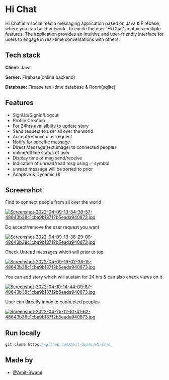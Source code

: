   # Hi Chat

  Hi Chat is a social media messaging application based on Java & Firebase, where you can build network. To excite the user 'Hi Chat' contains multiple features. The application provides an intuitive and user-friendly interface for users to engage in real-time conversations with others.

  ## Tech stack

**Client:** Java

**Server:** Firebase(online backend)

**Database:** Firease real-time database & Room(sqlite)

## Features

- SignUp/SignIn/Logout
- Profile Creation
- For 24hrs availaibilty to update story
- Send request to user all over the world
- Accept/remove user request
- Notify for specific message
- Direct Message(text,image) to connected peoples
- online/offline status of user
- Display time of msg send/receive
- Indication of unread/read msg using &#x2705; symbol
- unread message will be sorted to prior
- Adaptive & Dynamic UI

## Screenshot

Find to connect people from all over the world

[![Screenshot-2022-04-09-13-34-39-57-48643b38c1cba9b13712b5eada940873.jpg](https://i.postimg.cc/0Nd0cyTF/Screenshot-2022-04-09-13-34-39-57-48643b38c1cba9b13712b5eada940873.jpg)](https://postimg.cc/8FcvCNPm)

Do accept/remove the user request you want

[![Screenshot-2022-04-09-13-38-29-09-48643b38c1cba9b13712b5eada940873.jpg](https://i.postimg.cc/d1smXKv1/Screenshot-2022-04-09-13-38-29-09-48643b38c1cba9b13712b5eada940873.jpg)](https://postimg.cc/hJYdz6XW)

Check Unread messages which will prior to top

[![Screenshot-2022-04-09-19-02-36-15-48643b38c1cba9b13712b5eada940873.jpg](https://i.postimg.cc/kX0NCS9L/Screenshot-2022-04-09-19-02-36-15-48643b38c1cba9b13712b5eada940873.jpg)](https://postimg.cc/PPMvzPCM)

You can add story which will sustain for 24 hrs & can also check views on it

[![Screenshot-2022-04-10-14-44-09-87-48643b38c1cba9b13712b5eada940873.jpg](https://i.postimg.cc/9fpyyNTj/Screenshot-2022-04-10-14-44-09-87-48643b38c1cba9b13712b5eada940873.jpg)](https://postimg.cc/JysyLxPT)

User can directly inbox to connected peoples

[![Screenshot-2022-04-25-12-51-41-62-48643b38c1cba9b13712b5eada940873.jpg](https://i.postimg.cc/8cFWQpY1/Screenshot-2022-04-25-12-51-41-62-48643b38c1cba9b13712b5eada940873.jpg)](https://postimg.cc/YLHjQHkV)

## Run locally
```javascript
git clone https://github.com/Amit-Swami/Hi-Chat
```

## Made by
- [@Amit-Swami](https://github.com/Amit-Swami)
